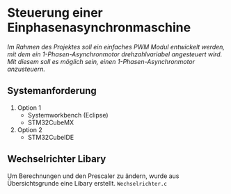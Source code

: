 # Steuerung einer Einphasenasynchronmaschine

_Im Rahmen des Projektes soll ein einfaches PWM Modul entwickelt werden, mit dem ein 1-Phasen-Asynchronmotor drehzahlvariabel angesteuert wird. Mit diesem soll es möglich sein, einen 1-Phasen-Asynchronmotor anzusteuern._

## Systemanforderung

1.  Option 1
    - Systemworkbench (Eclipse)
    - STM32CubeMX
2.  Option 2
    - STM32CubeIDE

## Wechselrichter Libary

Um Berechnungen und den Prescaler zu ändern, wurde aus Übersichtsgrunde eine Libary erstellt. `Wechselrichter.c`
